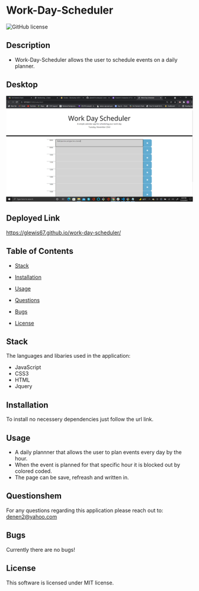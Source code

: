 # Work-Day-Scheduler 

![GitHub license](https://img.shields.io/badge/license-MIT-blue.svg)

## Description

* Work-Day-Scheduler allows the user to schedule events on a daily planner.

## Desktop

![Alt test](/images/wds.png)

## Deployed Link

https://glewis67.github.io/work-day-scheduler/

## Table of Contents

* [Stack](#stack)

* [Installation](#installation)

* [Usage](#usage)

* [Questions](#questions)

* [Bugs](#bugs)

* [License](#license)

## Stack

The languages and libaries used in the application:

- JavaScript
- CSS3
- HTML
- Jquery


## Installation

To install no necessery dependencies just follow the url link.

## Usage

* A daily plannner that allows the user to plan events every day by the hour.
* When the event is planned for that specific hour it is blocked out by colored coded.
* The page can  be save, refreash and written in.

## Questionshem

For any questions regarding this application please reach out to: denen2@yahoo.com

## Bugs

Currently there are no bugs!

## License

This software is licensed under MIT license.

